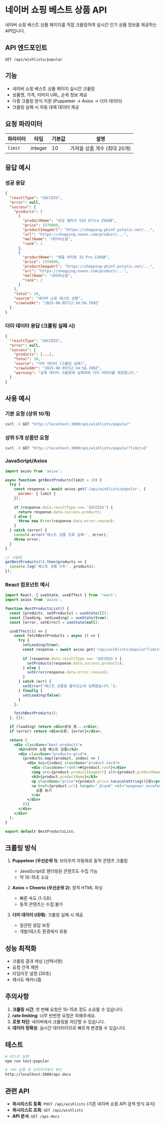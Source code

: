 # 네이버 쇼핑 베스트 상품 API

네이버 쇼핑 베스트 상품 페이지를 직접 크롤링하여 실시간 인기 상품 정보를 제공하는 API입니다.

## API 엔드포인트

```
GET /api/wishlists/popular
```

## 기능

- 네이버 쇼핑 베스트 상품 페이지 실시간 크롤링
- 상품명, 가격, 이미지 URL, 순위 정보 제공
- 다중 크롤링 방식 지원 (Puppeteer → Axios → 더미 데이터)
- 크롤링 실패 시 자동 대체 데이터 제공

## 요청 파라미터

| 파라미터 | 타입 | 기본값 | 설명 |
|---------|------|--------|------|
| `limit` | integer | 10 | 가져올 상품 개수 (최대 20개) |

## 응답 예시

### 성공 응답

```json
{
  "resultType": "SUCCESS",
  "error": null,
  "success": {
    "products": [
      {
        "productName": "삼성 갤럭시 S24 Ultra 256GB",
        "price": 1570000,
        "productImageUrl": "https://shopping-phinf.pstatic.net/...",
        "url": "https://shopping.naver.com/product/...",
        "mallName": "네이버쇼핑",
        "rank": 1
      },
      {
        "productName": "애플 아이폰 15 Pro 128GB",
        "price": 1550000,
        "productImageUrl": "https://shopping-phinf.pstatic.net/...",
        "url": "https://shopping.naver.com/product/...",
        "mallName": "네이버쇼핑",
        "rank": 2
      }
    ],
    "total": 10,
    "source": "네이버 쇼핑 베스트 상품",
    "crawledAt": "2025-08-05T12:34:56.789Z"
  }
}
```

### 더미 데이터 응답 (크롤링 실패 시)

```json
{
  "resultType": "SUCCESS",
  "error": null,
  "success": {
    "products": [...],
    "total": 10,
    "source": "더미 데이터 (크롤링 실패)",
    "crawledAt": "2025-08-05T12:34:56.789Z",
    "warning": "실제 데이터 크롤링에 실패하여 더미 데이터를 제공합니다."
  }
}
```

## 사용 예시

### 기본 요청 (상위 10개)

```bash
curl -X GET "http://localhost:3000/api/wishlists/popular"
```

### 상위 5개 상품만 요청

```bash
curl -X GET "http://localhost:3000/api/wishlists/popular?limit=5"
```

### JavaScript/Axios

```javascript
import axios from 'axios';

async function getBestProducts(limit = 10) {
  try {
    const response = await axios.get('/api/wishlists/popular', {
      params: { limit }
    });
    
    if (response.data.resultType === 'SUCCESS') {
      return response.data.success.products;
    } else {
      throw new Error(response.data.error.reason);
    }
  } catch (error) {
    console.error('베스트 상품 조회 실패:', error);
    throw error;
  }
}

// 사용법
getBestProducts(5).then(products => {
  console.log('베스트 상품 5개:', products);
});
```

### React 컴포넌트 예시

```jsx
import React, { useState, useEffect } from 'react';
import axios from 'axios';

function BestProductsList() {
  const [products, setProducts] = useState([]);
  const [loading, setLoading] = useState(true);
  const [error, setError] = useState(null);

  useEffect(() => {
    const fetchBestProducts = async () => {
      try {
        setLoading(true);
        const response = await axios.get('/api/wishlists/popular?limit=10');
        
        if (response.data.resultType === 'SUCCESS') {
          setProducts(response.data.success.products);
        } else {
          setError(response.data.error.reason);
        }
      } catch (err) {
        setError('베스트 상품을 불러오는데 실패했습니다.');
      } finally {
        setLoading(false);
      }
    };

    fetchBestProducts();
  }, []);

  if (loading) return <div>로딩 중...</div>;
  if (error) return <div>오류: {error}</div>;

  return (
    <div className="best-products">
      <h2>네이버 쇼핑 베스트 상품</h2>
      <div className="products-grid">
        {products.map((product, index) => (
          <div key={index} className="product-card">
            <div className="rank">#{product.rank}</div>
            <img src={product.productImageUrl} alt={product.productName} />
            <h3>{product.productName}</h3>
            <p className="price">{product.price.toLocaleString()}원</p>
            <a href={product.url} target="_blank" rel="noopener noreferrer">
              상품 보기
            </a>
          </div>
        ))}
      </div>
    </div>
  );
}

export default BestProductsList;
```

## 크롤링 방식

1. **Puppeteer (우선순위 1)**: 브라우저 자동화로 동적 콘텐츠 크롤링
   - JavaScript로 렌더링된 콘텐츠도 수집 가능
   - 약 10-15초 소요

2. **Axios + Cheerio (우선순위 2)**: 정적 HTML 파싱
   - 빠른 속도 (1-3초)
   - 동적 콘텐츠는 수집 불가

3. **더미 데이터 (대체)**: 크롤링 실패 시 제공
   - 일관된 응답 보장
   - 개발/테스트 환경에서 유용

## 성능 최적화

- 크롤링 결과 캐싱 (선택사항)
- 요청 간격 제한
- 타임아웃 설정 (30초)
- 재시도 메커니즘

## 주의사항

1. **크롤링 시간**: 첫 번째 요청은 10-15초 정도 소요될 수 있습니다.
2. **rate limiting**: 너무 빈번한 요청은 피해주세요.
3. **로봇 차단**: 네이버에서 크롤링을 차단할 수 있습니다.
4. **데이터 정확성**: 실시간 데이터이므로 빠르게 변경될 수 있습니다.

## 테스트

```bash
# 테스트 실행
npm run test:popular

# 서버 실행 후 브라우저에서 확인
http://localhost:3000/api-docs
```

## 관련 API

- **위시리스트 등록**: `POST /api/wishlists` (기존 네이버 쇼핑 API 검색 방식 유지)
- **위시리스트 조회**: `GET /api/wishlists`
- **API 문서**: `GET /api-docs`
